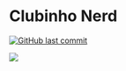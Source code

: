 # Clubinho Nerd
[![GitHub last commit](https://img.shields.io/github/last-commit/thefelipeBrandao/Clubinho-Nerd.svg)](https://github.com/thefelipeBrandao/Clubinho-Nerd/commits/master)

![](https://i.pinimg.com/originals/8c/78/81/8c7881e03f35914fed799bde94b75927.png)
